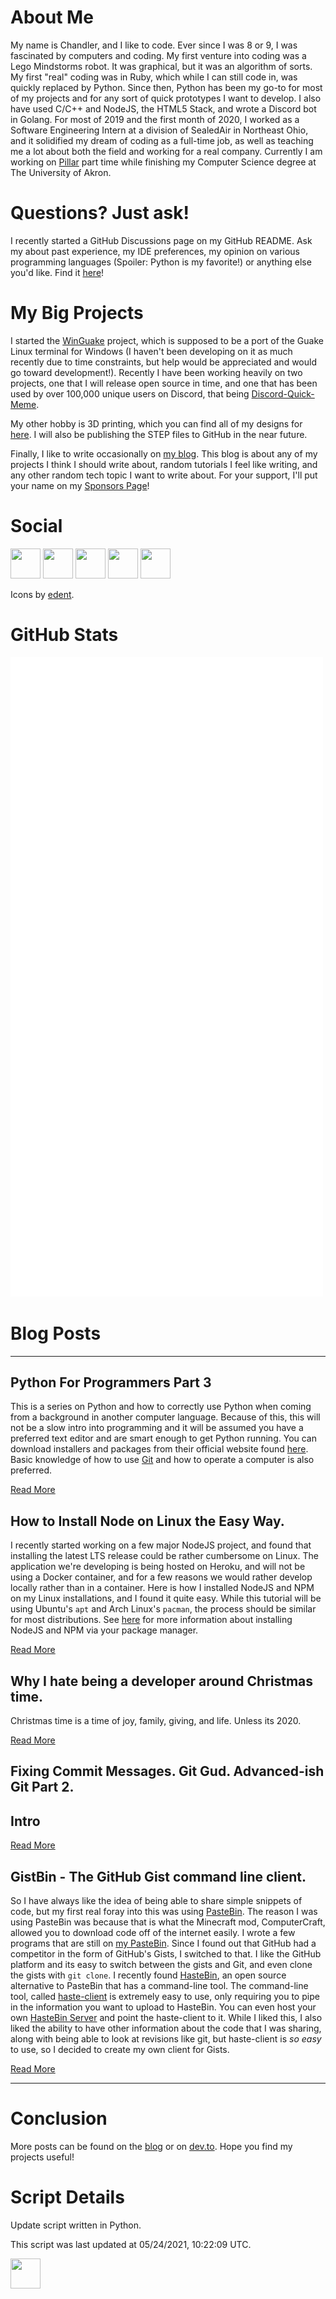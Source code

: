 # About Me
My name is Chandler, and I like to code. Ever since I was 8 or 9, I was fascinated by computers and coding. My first venture into coding was a Lego Mindstorms robot. It was graphical, but it was an algorithm of sorts. My first "real" coding was in Ruby, which while I can still code in, was quickly replaced by Python. Since then, Python has been my go-to for most of my projects and for any sort of quick prototypes I want to develop. I also have used C/C++ and NodeJS, the HTML5 Stack, and wrote a Discord bot in Golang. For most of 2019 and the first month of 2020, I worked as a Software Engineering Intern at a division of SealedAir in Northeast Ohio, and it solidified my dream of coding as a full-time job, as well as teaching me a lot about both the field and working for a real company. Currently I am working on [Pillar](https://github.com/pillargg) part time while finishing my Computer Science degree at The University of Akron.

# Questions? Just ask!
I recently started a GitHub Discussions page on my GitHub README. Ask my about past experience, my IDE preferences, my opinion on various programming languages (Spoiler: Python is my favorite!) or anything else you'd like. Find it [here](https://github.com/chand1012/chand1012/discussions)!

# My Big Projects
I started the [WinGuake](https://github.com/chand1012/WinGuake) project, which is supposed to be a port of the Guake Linux terminal for Windows (I haven't been developing on it as much recently due to time constraints, but help would be appreciated and would go toward development!). Recently I have been working heavily on two projects, one that I will release open source in time, and one that has been used by over 100,000 unique users on Discord, that being [Discord-Quick-Meme](https://github.com/chand1012/Discord-Quick-Meme). 

My other hobby is 3D printing, which you can find all of my designs for [here](https://www.thingiverse.com/chand1012/about). I will also be publishing the STEP files to GitHub in the near future.

Finally, I like to write occasionally on [my blog](https://chand1012.dev/). This blog is about any of my projects I think I should write about, random tutorials I feel like writing, and any other random tech topic I want to write about. For your support, I'll put your name on my [Sponsors Page](https://chand1012.dev/sponsors/)!

# Social
[<img height=48 width=48 src="https://camo.githubusercontent.com/68ff38b86f01b428567dcc406116e23728245f4e/68747470733a2f2f6564656e742e6769746875622e696f2f537570657254696e7949636f6e732f696d616765732f7376672f696e7374616772616d2e737667"/>](https://instagram.com/chand1012)
[<img height=48 width=48 src="https://camo.githubusercontent.com/5db862b15e660451b524382c77f60cbd49f176f9/68747470733a2f2f6564656e742e6769746875622e696f2f537570657254696e7949636f6e732f696d616765732f7376672f6465765f746f2e737667"/>](https://dev.to/chand1012)
[<img height=48 width=48 src="https://camo.githubusercontent.com/9bbddae7e626bda73c943e06b4568a7a02e193b4/68747470733a2f2f6564656e742e6769746875622e696f2f537570657254696e7949636f6e732f696d616765732f7376672f747769747465722e737667"/>](https://twitter.com/Chand1012Dev)
[<img height=48 width=48 src="https://camo.githubusercontent.com/2ed658492cb094825d26b06c1275a7e0414f32e4/68747470733a2f2f6564656e742e6769746875622e696f2f537570657254696e7949636f6e732f696d616765732f7376672f7265646469742e737667"/>](https://www.reddit.com/user/chand1012)
[<img height=48 width=48 src="https://camo.githubusercontent.com/8c6d1bbc6c237b1349a387f8085013d873e173cb/68747470733a2f2f6564656e742e6769746875622e696f2f537570657254696e7949636f6e732f696d616765732f7376672f737465616d2e737667"/>](https://steamcommunity.com/id/chand1012)

Icons by [edent](https://github.com/edent/SuperTinyIcons).

# GitHub Stats

[![chand1012's github stats](https://github.com/chand1012/chand1012/raw/master/github-metrics.svg)](https://github.com/lowlighter/metrics)

# Blog Posts
--------------------------------

<article class="post">
<h1>Python For Programmers Part 3</h1>
<div class="entry">
<p>This is a series on Python and how to correctly use Python when coming from a background in another computer language. Because of this, this will not be a slow intro into programming and it will be assumed you have a preferred text editor and are smart enough to get Python running. You can download installers and packages from their official website found <a href="https://www.python.org/downloads/">here</a>. Basic knowledge of how to use <a href="https://git-scm.com/">Git</a> and how to operate a computer is also preferred.</p>
</div>
<a class="read-more" href="https://chand1012.dev/PythonForProgrammers3/">Read More</a>
</article>
<article class="post">
<h1>How to Install Node on Linux the Easy Way.</h1>
<div class="entry">
<p>I recently started working on a few major NodeJS project, and found that installing the latest LTS release could be rather cumbersome on Linux. The application we're developing is being hosted on Heroku, and will not be using a Docker container, and for a few reasons we would rather develop locally rather than in a container. Here is how I installed NodeJS and NPM on my Linux installations, and I found it quite easy. While this tutorial will be using Ubuntu's <code class="language-plaintext highlighter-rouge">apt</code> and Arch Linux's <code class="language-plaintext highlighter-rouge">pacman</code>, the process should be similar for most distributions. See <a href="https://nodejs.org/en/download/package-manager/">here</a> for more information about installing NodeJS and NPM via your package manager.</p>
</div>
<a class="read-more" href="https://chand1012.dev/NodeTheEasyWay/">Read More</a>
</article>
<article class="post">
<h1>Why I hate being a developer around Christmas time.</h1>
<div class="entry">
<p>Christmas time is a time of joy, family, giving, and life. Unless its 2020.</p>
</div>
<a class="read-more" href="https://chand1012.dev/ChristmasTimeRant/">Read More</a>
</article>
<article class="post">
<h1>Fixing Commit Messages. Git Gud. Advanced-ish Git Part 2.</h1>
<div class="entry">
<h1 id="intro">Intro</h1>
</div>
<a class="read-more" href="https://chand1012.dev/git-gut2/">Read More</a>
</article>
<article class="post">
<h1>GistBin - The GitHub Gist command line client.</h1>
<div class="entry">
<p>So I have always like the idea of being able to share simple snippets of code, but my first real foray into this was using <a href="https://pastebin.com/">PasteBin</a>. The reason I was using PasteBin was because that is what the Minecraft mod, ComputerCraft, allowed you to download code off of the internet easily. I wrote a few programs that are still on <a href="https://pastebin.com/u/chand1012">my PasteBin</a>. Since I found out that GitHub had a competitor in the form of GitHub's Gists, I switched to that. I like the GitHub platform and its easy to switch between the gists and Git, and even clone the gists with <code class="language-plaintext highlighter-rouge">git clone</code>. I recently found <a href="https://hastebin.com/about.md">HasteBin</a>, an open source alternative to PasteBin that has a command-line tool. The command-line tool, called <a href="https://github.com/seejohnrun/haste-client">haste-client</a> is extremely easy to use, only requiring you to pipe in the information you want to upload to HasteBin. You can even host your own <a href="https://github.com/seejohnrun/haste-server">HasteBin Server</a> and point the haste-client to it. While I liked this, I also liked the ability to have other information about the code that I was sharing, along with being able to look at revisions like git, but haste-client is <em>so easy</em> to use, so I decided to create my own client for Gists.</p>
</div>
<a class="read-more" href="https://chand1012.dev/GistbinGistClient/">Read More</a>
</article>



--------------------------------

# Conclusion

More posts can be found on the [blog](https://chand1012.dev/) or on [dev.to](https://dev.to/chand1012). Hope you find my projects useful!

# Script Details

Update script written in Python.

This script was last updated at 05/24/2021, 10:22:09 UTC.

<img height=48 width=48 src="https://camo.githubusercontent.com/cc1b5b07ad8a80491b42035775baedf76a3b836c/68747470733a2f2f6564656e742e6769746875622e696f2f537570657254696e7949636f6e732f696d616765732f7376672f707974686f6e2e737667"/>
